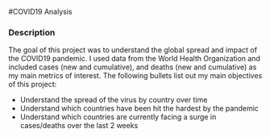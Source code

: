 #COVID19 Analysis

### Description

The goal of this project was to understand the global spread and impact of the COVID19 pandemic.  I used data from the World Health Organization and included cases (new and cumulative), and deaths (new and cumulative) as my main metrics of interest.  The following bullets list out my main objectives of this project:
- Understand the spread of the virus by country over time
- Understand which countries have been hit the hardest by the pandemic 
- Understand which countries are currently facing a surge in cases/deaths over the last 2 weeks
